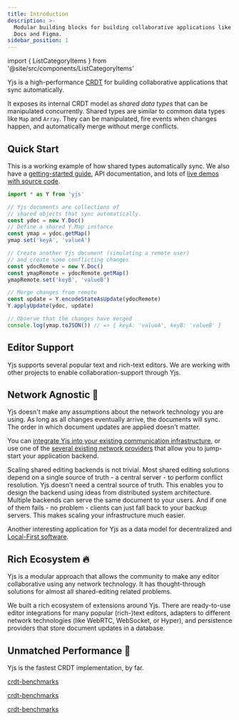 ```yaml
---
title: Introduction
description: >-
  Modular building blocks for building collaborative applications like Google
  Docs and Figma.
sidebar_position: 1
---
```


import { ListCategoryItems } from '@site/src/components/ListCategoryItems'

Yjs is a high-performance
[CRDT](https://en.wikipedia.org/wiki/Conflict-free\_replicated\_data\_type) for
building collaborative applications that sync automatically.

It exposes its internal CRDT model as _shared data types_ that can be
manipulated concurrently. Shared types are similar to common data types like
`Map` and `Array`. They can be manipulated, fire events when changes happen, and
automatically merge without merge conflicts.

## Quick Start

This is a working example of how shared types automatically sync. We also have a
[getting-started guide](getting-started/a-collaborative-editor.md), API
documentation, and lots of [live demos with source
code](https://github.com/yjs/yjs-demos).

```javascript
import * as Y from 'yjs'

// Yjs documents are collections of
// shared objects that sync automatically.
const ydoc = new Y.Doc()
// Define a shared Y.Map instance
const ymap = ydoc.getMap()
ymap.set('keyA', 'valueA')

// Create another Yjs document (simulating a remote user)
// and create some conflicting changes
const ydocRemote = new Y.Doc()
const ymapRemote = ydocRemote.getMap()
ymapRemote.set('keyB', 'valueB')

// Merge changes from remote
const update = Y.encodeStateAsUpdate(ydocRemote)
Y.applyUpdate(ydoc, update)

// Observe that the changes have merged
console.log(ymap.toJSON()) // => { keyA: 'valueA', keyB: 'valueB' }
```

## Editor Support

Yjs supports several popular text and rich-text editors. We are working with
other projects to enable collaboration-support through Yjs.

<ListCategoryItems label="Editor Bindings" />

## Network Agnostic 📡

Yjs doesn't make any assumptions about the network technology you are using. As
long as all changes eventually arrive, the documents will sync. The order in
which document updates are applied doesn't matter.

You can [integrate Yjs into your existing communication
infrastructure](tutorials/creating-a-custom-provider.md), or use one of the
[several existing network providers](ecosystem/network-provider.md) that allow
you to jump-start your application backend.

Scaling shared editing backends is not trivial. Most shared editing solutions
depend on a single source of truth - a central server - to perform conflict
resolution. Yjs doesn't need a central source of truth. This enables you to
design the backend using ideas from distributed system architecture. Multiple
backends can serve the same document to your users. And if one of them fails -
no problem - clients can just fall back to your backup servers. This makes
scaling your infrastructure much easier.

Another interesting application for Yjs as a data model for decentralized and
[Local-First software](https://www.inkandswitch.com/local-first.html).

## Rich Ecosystem 🔥

Yjs is a modular approach that allows the community to make any editor
collaborative using any network technology. It has thought-through solutions for
almost all shared-editing related problems.

We built a rich ecosystem of extensions around Yjs. There are ready-to-use
editor integrations for many popular (rich-)text editors, adapters to different
network technologies (like WebRTC, WebSocket, or Hyper), and persistence
providers that store document updates in a database.

## Unmatched Performance 🚀

Yjs is the fastest CRDT implementation, by far.

<SocialLink image="https://github.com/fluidicon.png" href="https://github.com/dmonad/crdt-benchmarks" title="dmonad/crdt-benchmarks" description="A collection of CRDT benchmarks. uiaedtrn udiaendr uiadertn udiaren duirtane dutrinae dutrinae dturinae dtruniae drnuidae nduiane dn" />

[crdt-benchmarks](https://github.com/dmonad/crdt-benchmarks)

[crdt-benchmarks](https://github.com/dmonad/crdt-benchmarks)

[crdt-benchmarks](https://github.com/dmonad/crdt-benchmarks)


